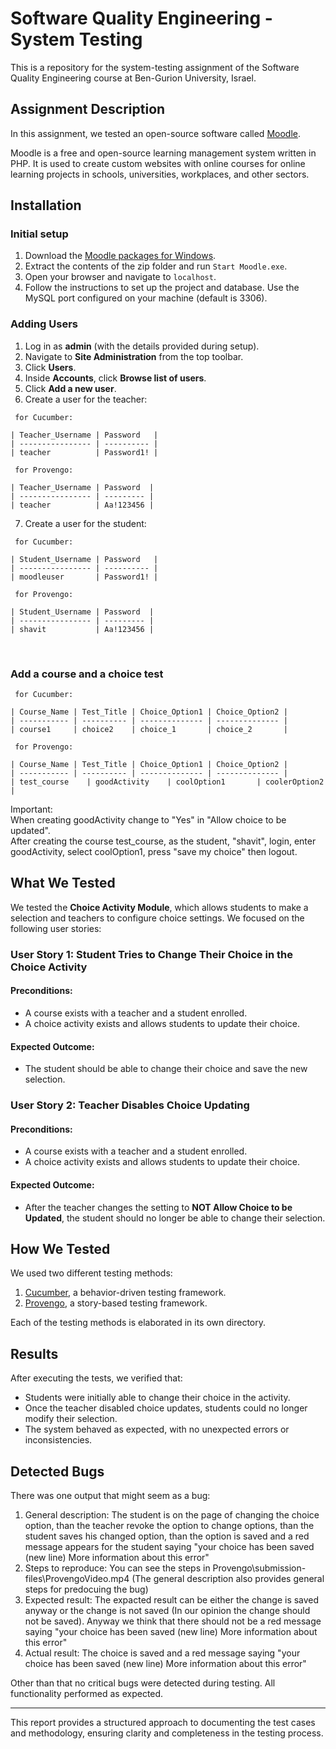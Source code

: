 # Software Quality Engineering - System Testing

This is a repository for the system-testing assignment of the Software Quality Engineering course at Ben-Gurion University, Israel.

## Assignment Description
In this assignment, we tested an open-source software called [Moodle](https://moodle.org).

Moodle is a free and open-source learning management system written in PHP. It is used to create custom websites with online courses for online learning projects in schools, universities, workplaces, and other sectors.

## Installation

### Initial setup
1. Download the [Moodle packages for Windows](https://download.moodle.org/windows/?utm_source=chatgpt.com).
2. Extract the contents of the zip folder and run `Start Moodle.exe`.
3. Open your browser and navigate to `localhost`.
4. Follow the instructions to set up the project and database. Use the MySQL port configured on your machine (default is 3306).

### Adding Users
1. Log in as **admin** (with the details provided during setup).
2. Navigate to **Site Administration** from the top toolbar.
3. Click **Users**.
4. Inside **Accounts**, click **Browse list of users**.
5. Click **Add a new user**.
6. Create a user for the teacher:
   
```
 for Cucumber:

| Teacher_Username | Password   |
| ---------------- | ---------- |
| teacher          | Password1! |

 for Provengo:

| Teacher_Username | Password  |
| ---------------- | --------- |
| teacher          | Aa!123456 |

```
7. Create a user for the student:
```
 for Cucumber:

| Student_Username | Password   |
| ---------------- | ---------- |
| moodleuser       | Password1! |

 for Provengo:

| Student_Username | Password  |
| ---------------- | --------- |
| shavit           | Aa!123456 |

```

<br/>

### Add a course and a choice test

```
 for Cucumber:

| Course_Name | Test_Title | Choice_Option1 | Choice_Option2 |
| ----------- | ---------- | -------------- | -------------- |
| course1     | choice2    | choice_1       | choice_2       |

 for Provengo:

| Course_Name | Test_Title | Choice_Option1 | Choice_Option2 |
| ----------- | ---------- | -------------- | -------------- |
| test_course    | goodActivity    | coolOption1       | coolerOption2       |

```
Important:  
When creating goodActivity change to "Yes" in "Allow choice to be updated".  
After creating the course test_course, as the student, "shavit", login, enter goodActivity, select coolOption1, press "save my choice" then logout.

## What We Tested
We tested the **Choice Activity Module**, which allows students to make a selection and teachers to configure choice settings. We focused on the following user stories:

### **User Story 1: Student Tries to Change Their Choice in the Choice Activity**
#### **Preconditions:**
- A course exists with a teacher and a student enrolled.
- A choice activity exists and allows students to update their choice.

#### **Expected Outcome:**
- The student should be able to change their choice and save the new selection.

### **User Story 2: Teacher Disables Choice Updating**
#### **Preconditions:**
- A course exists with a teacher and a student enrolled.
- A choice activity exists and allows students to update their choice.

#### **Expected Outcome:**
- After the teacher changes the setting to **NOT Allow Choice to be Updated**, the student should no longer be able to change their selection.

## How We Tested
We used two different testing methods:
1. [Cucumber](https://cucumber.io/), a behavior-driven testing framework.
2. [Provengo](https://provengo.tech/), a story-based testing framework.

Each of the testing methods is elaborated in its own directory.

## Results
After executing the tests, we verified that:
- Students were initially able to change their choice in the activity.
- Once the teacher disabled choice updates, students could no longer modify their selection.
- The system behaved as expected, with no unexpected errors or inconsistencies.

## Detected Bugs
There was one output that might seem as a bug:  
   1. General description: The student is on the page of changing the choice option, 
   than the teacher revoke the option to change options, than the student saves his changed option, than the option is saved and a red message appears for the student
   saying "your choice has been saved (new line) More information about this error"  
   2. Steps to reproduce: You can see the steps in Provengo\submission-files\ProvengoVideo.mp4 (The general description also provides general steps for predocuing the bug)  
   3. Expected result: The expacted result can be either the change is saved anyway or the change is not saved (In our opinion the change should not be saved). Anyway we think that there should not be a red message
   saying "your choice has been saved (new line) More information about this error"  
   4. Actual result: The choice is saved and a red message saying "your choice has been saved (new line) More information about this error"  
   
Other than that no critical bugs were detected during testing. All functionality performed as expected.

---
This report provides a structured approach to documenting the test cases and methodology, ensuring clarity and completeness in the testing process.
